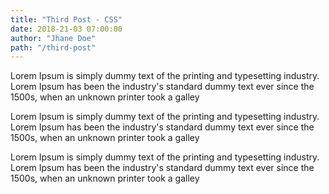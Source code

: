 ```yaml
---
title: "Third Post - CSS"
date: 2018-21-03 07:00:00
author: "Jhane Doe"
path: "/third-post"
---
```


Lorem Ipsum is simply dummy text of the printing and typesetting industry. Lorem Ipsum has been the industry's standard dummy text ever since the 1500s, when an unknown printer took a galley

Lorem Ipsum is simply dummy text of the printing and typesetting industry. Lorem Ipsum has been the industry's standard dummy text ever since the 1500s, when an unknown printer took a galley

Lorem Ipsum is simply dummy text of the printing and typesetting industry. Lorem Ipsum has been the industry's standard dummy text ever since the 1500s, when an unknown printer took a galley
